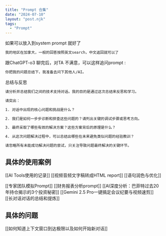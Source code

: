 ```yaml
---
title: "Prompt 合集"
date: "2024-07-10"
layout: "post.njk"
tags:
  - "Prompt"
---
```

如果可以放入到system prompt 就好了

```txt
我的地区在加拿大，一般的回答按照英文search，中文返回就可以了
```

跟ChatGPT-o3 聊完后，对TA 不满意，可以这样追问prompt :

```txt
你把我的问题总结下，我准备去问下其他人/AI。 
```

总结与反思

```txt
请分析并总结我们之间的技术支持对话。我的目的是通过这次总结来反思和学习。

请突出：

1. 对话中出现的核心问题和挑战是什么？

2. 我们是如何一步步诊断和排查这些问题的？请列出关键的调试步骤或思考方向。

3. 最终采取了哪些有效的解决方案？这些方案背后的原理是什么？

4. 从这次问题解决过程中，可以总结出哪些在未来避免类似问题的经验教训？

请忽略所有未能成功解决问题的尝试，只关注导致问题最终解决的关键环节。
```

## 具体的使用案例

[[AI Tools使用的记录]]
[[视频音频文字稿转成HTML report]]
[[语句润色与优化]]

[[专家团队模拟Prompt]]
[[财务报表分析prompt]]
[[AI深度分析：巴菲特过去20年持仓揭示的3个投资秘密]]
[[Gemini 2.5 Pro一键搞定会议纪要与视频速剪]]
[[长对话对话的总结和提炼]]

## 具体的问题

[[如何知道上下文窗口到达极限以及如何开始新对话]]
